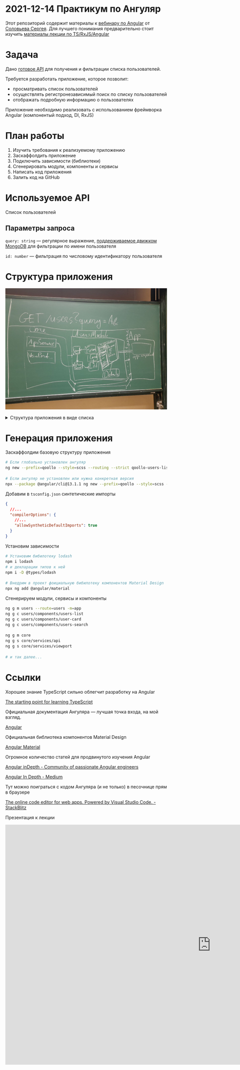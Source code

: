 # 2021-12-14 Практикум по Ангуляр

Этот репозиторий содержит материалы к [вебинару по Angular](https://drive.google.com/file/d/1DsWcoqKf0E6ZOYhz4zJjWgMWivZpwXcm/view) от [Соловьева Сергея](http://sergsol.com/).
Для лучшего понимания предварительно стоит изучить [материалы лекции по TS/RxJS/Angular](https://docs.google.com/presentation/d/19vLBbqguHKvquEDZYMTC5Cf-sZvf8GtY/edit#slide=id.p29)

# Задача

Дано [готовое API](https://www.notion.so/2021-12-14-6381f4ee9e81463c9a82ba32f19fa6db) для получения и фильтрации списка пользователей.

Требуется разработать приложение, которое позволит:

- просматривать список пользователей
- осуществлять регистронезависимый поиск по списку пользователей
- отображать подробную информацию о пользователях

Приложение необходимо реализовать с использованием фреймворка Angular (компонентый подход, DI, RxJS)

# План работы

1. Изучить требования к реализуемому приложению
2. Заскаффолдить приложение
3. Подключить зависимости (библиотеки)
4. Сгенерировать модули, компоненты и сервисы
5. Написать код приложения
6. Залить код на GitHub

# Используемое API

Список пользователей

[](https://sdal.pw/api/cdc/users)

## Параметры запроса

`query: string` — регулярное выражение, [поддерживаемое движком MongoDB](https://docs.mongodb.com/manual/reference/operator/query/regex/) для фильтрации по имени пользователя

`id: number` — фильтрация по числовому идентификатору пользователя

# Структура приложения

![Структура приложения](docs/app-sctructure.png)

<details>
  <summary>
    Структура приложения в виде списка
  </summary>
  ```md
  1. core.module
      1. services
          1. api.service
          2. viewport.service
      2. models
          1. user.model
          2. users-search-params.model
      3. utils
  2. users.module
      1. services
          1. users.service
          2. users-search-params.service
      2. components
          1. users-page.component
          2. users-list.component
          3. users-search.component
          4. user-details.component
  3. app.module
      1. components
          1. app.component
  ```
</details>

# Генерация приложения

Заскаффолдим базовую структуру приложения

```bash
# Если глобально установлен ангуляр
ng new --prefix=qoollo --style=scss --routing --strict qoollo-users-list

# Если ангуляр не установлен или нужна конкретная версия
npx --package @angular/cli@13.1.1 ng new --prefix=qoollo --style=scss --routing --strict qoollo-users-list
```

Добавим в `tsconfig.json` синтетические импорты

```json
{
  //...
  "compilerOptions": {
    //...
    "allowSyntheticDefaultImports": true
  }
}
```

Установим зависимости

```bash
# Установим бибилотеку lodash
npm i lodash
# и декларации типов к ней
npm i -D @types/lodash

# Внедрим в проект фоициальную бибилотеку компонентов Material Design
npx ng add @angular/material
```

Сгенерируем модули, сервисы и компоненты

```bash
ng g m users --route=users -m=app
ng g c users/components/users-list
ng g c users/components/user-card
ng g c users/components/users-search

ng g m core
ng g s core/services/api
ng g s core/services/viewport

# и так далее...
```

# Ссылки

Хорошее знание TypeScript сильно облегчит разработку на Angular

[The starting point for learning TypeScript](https://www.typescriptlang.org/docs/)

Официальная документация Ангуляра — лучшая точка входа, на мой взгляд.

[Angular](https://angular.io/docs)

Официальная библиотека компонентов Material Design

[Angular Material](https://material.angular.io/)

Огромное количество статей для продвинутого изучения Angular

[Angular inDepth - Community of passionate Angular engineers](https://indepth.dev/angular)

[Angular In Depth - Medium](https://medium.com/angular-in-depth)

Тут можно поиграться с кодом Ангуляра (и не только) в песочнице прям в браузере

[The online code editor for web apps. Powered by Visual Studio Code. - StackBlitz](https://stackblitz.com/)

Презентация к лекции
<iframe src="https://docs.google.com/presentation/d/e/2PACX-1vRydOIRAxzTRuFBKX-gYKl6ZhXUZrn_8EvMWmdz3EUOCgPbppR3MeERFRQu3i_qvg/embed?start=false&loop=false&delayms=60000" frameborder="0" width="1280" height="749" allowfullscreen="true" mozallowfullscreen="true" webkitallowfullscreen="true"></iframe>
